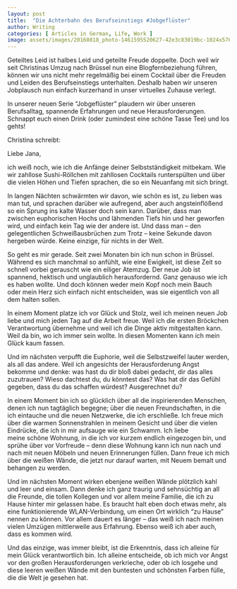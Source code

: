 ```yaml
---
layout: post
title:  "Die Achterbahn des Berufseinstiegs #Jobgeflüster"
author: Writing
categories: [ Articles in German, Life, Work ]
image: assets/images/20160818_photo-1461595520627-42e3c83019bc-1024x576.jpg
---
```







Geteiltes Leid ist halbes Leid und geteilte Freude doppelte. Doch weil wir seit Christinas Umzug nach Brüssel nun eine Blogfernbeziehung führen, können wir uns nicht mehr regelmäßig bei einem Cocktail über die Freuden und Leiden des Berufseinstiegs unterhalten. Deshalb haben wir unseren Jobplausch nun einfach kurzerhand in unser virtuelles Zuhause verlegt. 

In unserer neuen Serie “Jobgeflüster” plaudern wir über unseren Berufsalltag, spannende Erfahrungen und neue Herausforderungen. Schnappt euch einen Drink (oder zumindest eine schöne Tasse Tee) und los gehts!



Christina schreibt:

Liebe Jana,

ich weiß noch, wie ich die Anfänge deiner Selbstständigkeit mitbekam. Wie wir zahllose Sushi-Röllchen mit zahllosen Cocktails runterspülten und über die vielen Höhen und Tiefen sprachen, die so ein Neuanfang mit sich bringt.

In langen Nächten schwärmten wir davon, wie schön es ist, zu lieben was man tut, und sprachen darüber wie aufregend, aber auch angsteinflößend so ein Sprung ins kalte Wasser doch sein kann. Darüber, dass man zwischen euphorischen Hochs und lähmenden Tiefs hin und her geworfen wird, und einfach kein Tag wie der andere ist. Und dass man – den gelegentlichen Schweißausbrüchen zum Trotz – keine Sekunde davon hergeben würde. Keine einzige, für nichts in der Welt.

So geht es mir gerade. Seit zwei Monaten bin ich nun schon in Brüssel. Während es sich manchmal so anfühlt, wie eine Ewigkeit, ist diese Zeit so schnell vorbei gerauscht wie ein eiliger Atemzug. Der neue Job ist spannend, hektisch und unglaublich herausfordernd. Ganz genauso wie ich es haben wollte. Und doch können weder mein Kopf noch mein Bauch oder mein Herz sich einfach nicht entscheiden, was sie eigentlich von all dem halten sollen.

In einem Moment platze ich vor Glück und Stolz, weil ich meinen neuen Job liebe und mich jeden Tag auf die Arbeit freue. Weil ich die ersten Bröckchen Verantwortung übernehme und weil ich die Dinge aktiv mitgestalten kann. Weil da bin, wo ich immer sein wollte. In diesen Momenten kann ich mein Glück kaum fassen.

Und im nächsten verpufft die Euphorie, weil die Selbstzweifel lauter werden, als all das andere. Weil ich angesichts der Herausforderung Angst bekomme und denke: was hast du dir bloß dabei gedacht, dir das alles zuzutrauen? Wieso dachtest du, du könntest das? Was hat dir das Gefühl gegeben, dass du das schaffen würdest? Ausgerechnet du?

In einem Moment bin ich so glücklich über all die inspirierenden Menschen, denen ich nun tagtäglich begegne; über die neuen Freundschaften, in die ich eintauche und die neuen Netzwerke, die ich erschließe. Ich freue mich über die warmen Sonnenstrahlen in meinem Gesicht und über die vielen Eindrücke, die ich in mir aufsauge wie ein Schwamm. Ich liebe meine schöne Wohnung, in die ich vor kurzem endlich eingezogen bin, und sprühe über vor Vorfreude – denn diese Wohnung kann ich nun nach und nach mit neuen Möbeln und neuen Erinnerungen füllen. Dann freue ich mich über die weißen Wände, die jetzt nur darauf warten, mit Neuem bemalt und behangen zu werden.

Und im nächsten Moment wirken ebenjene weißen Wände plötzlich kahl und leer und einsam. Dann denke ich ganz traurig und sehnsüchtig an all die Freunde, die tollen Kollegen und vor allem meine Familie, die ich zu Hause hinter mir gelassen habe. Es braucht halt eben doch etwas mehr, als eine funktionierende WLAN-Verbindung, um einen Ort wirklich “zu Hause” nennen zu können. Vor allem dauert es länger – das weiß ich nach meinen vielen Umzügen mittlerweile aus Erfahrung. Ebenso weiß ich aber auch, dass es kommen wird.

Und das einzige, was immer bleibt, ist die Erkenntnis, dass ich alleine für mein Glück verantwortlich bin. Ich alleine entscheide, ob ich mich vor Angst vor den großen Herausforderungen verkrieche, oder ob ich losgehe und diese leeren weißen Wände mit den buntesten und schönsten Farben fülle, die die Welt je gesehen hat.



  